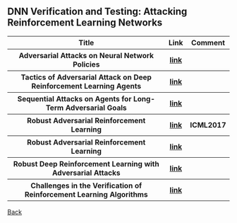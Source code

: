 <head>
  <meta charset="utf-8">

  <meta name="description" content="DNN Verification and Testing: Attacking Techniques">
  <meta name="author" content="SitePoint">

  <link rel="stylesheet" href="css/styles.css?v=1.0">

  <!--[if lt IE 9]>
    <script src="https://cdnjs.cloudflare.com/ajax/libs/html5shiv/3.7.3/html5shiv.js"></script>
  <![endif]-->
</head>

<body>
  
  <h2>DNN Verification and Testing: Attacking Reinforcement Learning Networks </h2>
  
<table class="tg">
  <tr>
    <th class="tg-yw4l"> Title </th> 
    <th> Link </th>    
    <th class="tg-yw4l"> Comment </th> 
  </tr>
  
  <tr>
    <th class="tg-yw4l"> Adversarial Attacks on Neural Network Policies </th> 
    <th> <a href="https://arxiv.org/abs/1702.02284">link</a> </th>  
    <th class="tg-yw4l">  </th>   
  </tr>
  
  <tr>
    <th class="tg-yw4l"> Tactics of Adversarial Attack on Deep Reinforcement Learning Agents </th> 
    <th> <a href="https://arxiv.org/abs/1703.06748">link</a> </th>  
    <th class="tg-yw4l">  </th>   
  </tr>
  
  <tr>
    <th class="tg-yw4l"> Sequential Attacks on Agents for Long-Term Adversarial Goals </th> 
    <th> <a href="https://arxiv.org/abs/1805.12487">link</a> </th>  
    <th class="tg-yw4l">  </th>   
  </tr>

  <tr>
    <th class="tg-yw4l"> Robust Adversarial Reinforcement Learning </th> 
    <th> <a href="http://proceedings.mlr.press/v70/pinto17a.html">link</a> </th>  
    <th class="tg-yw4l"> ICML2017 </th>   
  </tr>

  <tr>
    <th class="tg-yw4l"> Robust Adversarial Reinforcement Learning </th> 
    <th> <a href="https://arxiv.org/abs/1703.02702">link</a> </th>  
    <th class="tg-yw4l">  </th>   
  </tr>
  
  <tr>
    <th class="tg-yw4l"> Robust Deep Reinforcement Learning with Adversarial Attacks </th> 
    <th> <a href="https://arxiv.org/abs/1712.03632">link</a> </th>  
    <th class="tg-yw4l">  </th>   
  </tr>
  
  <tr>
    <th class="tg-yw4l"> Challenges in the Verification of Reinforcement Learning Algorithms </th> 
    <th> <a href="https://ntrs.nasa.gov/archive/nasa/casi.ntrs.nasa.gov/20170007190.pdf">link</a> </th>  
    <th class="tg-yw4l">  </th>   
  </tr>
  
</table>

<a href="https://github.com/TrustAI/Literature-on-DNN-Verification-and-Testing">Back</a>
  
</body>
</html>
